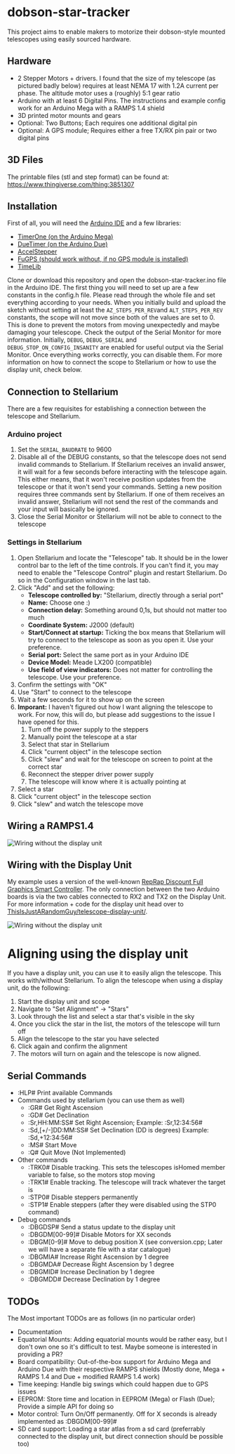 # dobson-star-tracker
This project aims to enable makers to motorize their dobson-style mounted telescopes using easily sourced hardware.

## Hardware

+ 2 Stepper Motors + drivers. I found that the size of my telescope (as pictured badly below) requires at least NEMA 17 with 1.2A current per phase. The altitude motor uses a (roughly) 5:1 gear ratio
+ Arduino with at least 6 Digital Pins. The instructions and example config work for an Arduino Mega with a RAMPS 1.4 shield
+ 3D printed motor mounts and gears
+ Optional: Two Buttons; Each requires one additional digital pin
+ Optional: A GPS module; Requires either a free TX/RX pin pair or two digital pins

## 3D Files

The printable files (stl and step format) can be found at: https://www.thingiverse.com/thing:3851307


## Installation

First of all, you will need the [Arduino IDE](https://www.arduino.cc/) and a few libraries:

* [TimerOne (on the Arduino Mega)](https://github.com/PaulStoffregen/TimerOne)
* [DueTimer (on the Arduino Due)](https://github.com/ivanseidel/DueTimer)
* [AccelStepper](https://www.airspayce.com/mikem/arduino/AccelStepper/)
* [FuGPS (should work without, if no GPS module is installed)](https://github.com/fu-hsi/FuGPS)
* [TimeLib](https://github.com/PaulStoffregen/Time)

Clone or download this repository and open the dobson-star-tracker.ino file in the Arduino IDE. The first thing you will need to set up are a few constants in the config.h file. Please read through the whole file and set everything according to your needs. When you initially build and upload the sketch without setting at least the `AZ_STEPS_PER_REV`and `ALT_STEPS_PER_REV` constants, the scope will not move since both of the values are set to 0. This is done to prevent the motors from moving unexpectedly and maybe damaging your telescope. Check the output of the Serial Monitor for more information. Initially, `DEBUG`, `DEBUG_SERIAL` and `DEBUG_STOP_ON_CONFIG_INSANITY` are enabled for useful output via the Serial Monitor. Once everything works correctly, you can disable them. For more information on how to connect the scope to Stellarium or how to use the display unit, check below.

## Connection to Stellarium

There are a few requisites for establishing a connection between the telescope and Stellarium.

### Arduino project
1. Set the `SERIAL_BAUDRATE` to 9600
2. Disable all of the DEBUG constants, so that the telescope does not send invalid commands to Stellarium. If Stellarium receives an invalid answer, it will wait for a few seconds before interacting with the telescope again. This either means, that it won't receive position updates from the telescope or that it won't send your commands. Setting a new position requires three commands sent by Stellarium. If one of them receives an invalid answer, Stellarium will not send the rest of the commands and your input will basically be ignored.
3. Close the Serial Monitor or Stellarium will not be able to connect to the telescope

### Settings in Stellarium
1. Open Stellarium and locate the "Telescope" tab. It should be in the lower control bar to the left of the time controls. If you can't find it, you may need to enable the "Telescope Control" plugin and restart Stellarium. Do so in the Configuration window in the last tab.
2. Click "Add" and set the following:
    * **Telescope controlled by:** "Stellarium, directly through a serial port"
    * **Name:** Choose one :)
    * **Connection delay:** Something around 0,1s, but should not matter too much
    * **Coordinate System:** J2000 (default)
    * **Start/Connect at startup:** Ticking the box means that Stellarium will try to connect to the telescope as soon as you open it. Use your preference.
    * **Serial port:** Select the same port as in your Arduino IDE
    * **Device Model:** Meade LX200 (compatible)
    * **Use field of view indicators:** Does not matter for controlling the telescope. Use your preference.
3. Confirm the settings with "OK"
4. Use "Start" to connect to the telescope
5. Wait a few seconds for it to show up on the screen
6. **Imporant:** I haven't figured out how I want aligning the telescope to work. For now, this will do, but please add suggestions to the issue I have opened for this.
    1. Turn off the power supply to the steppers
    2. Manually point the telescope at a star
    3. Select that star in Stellarium
    4. Click "current object" in the telescope section
    5. Click "slew" and wait for the telescope on screen to point at the correct star
    6. Reconnect the stepper driver power supply
    7. The telescope will know where it is actually pointing at
7. Select a star
8. Click "current object" in the telescope section
9. Click "slew" and watch the telescope move


## Wiring a RAMPS1.4

![Wiring without the display unit](docs/img/Wiring_No_Display.png)


## Wiring with the Display Unit

My example uses a version of the well-known [RepRap Discount Full Graphics Smart Controller](https://reprap.org/wiki/RepRapDiscount_Full_Graphic_Smart_Controller). The only connection between the two Arduino boards is via the two cables connected to RX2 and TX2 on the Display Unit. For more information + code for the display unit head over to [ThisIsJustARandomGuy/telescope-display-unit/](https://github.com/ThisIsJustARandomGuy/telescope-display-unit/).

![Wiring without the display unit](docs/img/Wiring_With_Display.png)


# Aligning using the display unit

If you have a display unit, you can use it to easily align the telescope. This works with/without Stellarium. To align the telescope when using a display unit, do the following:

1. Start the display unit and scope
2. Navigate to "Set Alignment" -> "Stars"
3. Look through the list and select a star that's visible in the sky
4. Once you click the star in the list, the motors of the telescope will turn off
5. Align the telescope to the star you have selected
6. Click again and confirm the alignment
7. The motors will turn on again and the telescope is now aligned.

## Serial Commands

+ :HLP# Print available Commands
+ Commands used by stellarium (you can use them as well)
  + :GR# Get Right Ascension
  + :GD# Get Declination
  + :Sr,HH:MM:SS# Set Right Ascension; Example: :Sr,12:34:56#
  + :Sd,[+/-]DD:MM:SS# Set Declination (DD is degrees) Example: :Sd,+12:34:56#
  + :MS# Start Move
  + :Q# Quit Move (Not Implemented)
+ Other commands
  + :TRK0# Disable tracking. This sets the telescopes isHomed member variable to false, so the motors stop moving
  + :TRK1# Enable tracking. The telescope will track whatever the target is
  + :STP0# Disable steppers permanently
  + :STP1# Enable steppers (after they were disabled using the STP0 command)
+ Debug commands
  + :DBGDSP# Send a status update to the display unit
  + :DBGDM[00-99]# Disable Motors for XX seconds
  + :DBGM[0-9]# Move to debug position X (see conversion.cpp; Later we will have a separate file with a star catalogue)
  + :DBGMIA# Increase Right Ascension by 1 degree
  + :DBGMDA# Decrease Right Ascension by 1 degree
  + :DBGMID# Increase Declination by 1 degree
  + :DBGMDD# Decrease Declination by 1 degree

## TODOs

The Most important TODOs are as follows (in no particular order)
+ Documentation
+ Equatorial Mounts: Adding equatorial mounts would be rather easy, but I don't own one so it's difficult to test. Maybe someone is interested in providing a PR?
+ Board compatibility: Out-of-the-box support for Arduino Mega and Arduino Due with their respective RAMPS shields (Mostly done, Mega + RAMPS 1.4 and Due + modified RAMPS 1.4 work)
+ Time keeping: Handle big swings which could happen due to GPS issues
+ EEPROM: Store time and location in EEPROM (Mega) or Flash (Due); Provide a simple API for doing so
+ Motor control: Turn On/Off permanently. Off for X seconds is already implemented as :DBGDM[00-99]#
+ SD card support: Loading a star atlas from a sd card (preferrably connected to the display unit, but direct connection should be possible too)